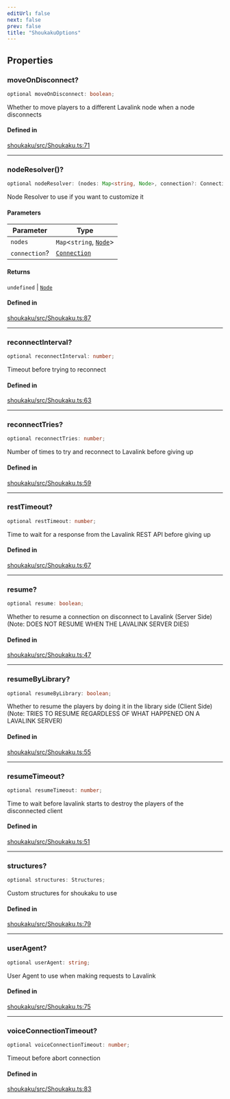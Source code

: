 ```yaml
---
editUrl: false
next: false
prev: false
title: "ShoukakuOptions"
---
```


## Properties

<a id="moveondisconnect" name="moveondisconnect"></a>

### moveOnDisconnect?

```ts
optional moveOnDisconnect: boolean;
```

Whether to move players to a different Lavalink node when a node disconnects

#### Defined in

[shoukaku/src/Shoukaku.ts:71](https://github.com/shipgirlproject/shoukaku/blob/30762f5af6c7b4176e69ee96fa39bc204a7cff21/src/Shoukaku.ts#L71)

***

<a id="noderesolver" name="noderesolver"></a>

### nodeResolver()?

```ts
optional nodeResolver: (nodes: Map<string, Node>, connection?: Connection) => undefined | Node;
```

Node Resolver to use if you want to customize it

#### Parameters

| Parameter | Type |
| ------ | ------ |
| `nodes` | `Map`\<`string`, [`Node`](/api/classes/node/)\> |
| `connection`? | [`Connection`](/api/classes/connection/) |

#### Returns

`undefined` \| [`Node`](/api/classes/node/)

#### Defined in

[shoukaku/src/Shoukaku.ts:87](https://github.com/shipgirlproject/shoukaku/blob/30762f5af6c7b4176e69ee96fa39bc204a7cff21/src/Shoukaku.ts#L87)

***

<a id="reconnectinterval" name="reconnectinterval"></a>

### reconnectInterval?

```ts
optional reconnectInterval: number;
```

Timeout before trying to reconnect

#### Defined in

[shoukaku/src/Shoukaku.ts:63](https://github.com/shipgirlproject/shoukaku/blob/30762f5af6c7b4176e69ee96fa39bc204a7cff21/src/Shoukaku.ts#L63)

***

<a id="reconnecttries" name="reconnecttries"></a>

### reconnectTries?

```ts
optional reconnectTries: number;
```

Number of times to try and reconnect to Lavalink before giving up

#### Defined in

[shoukaku/src/Shoukaku.ts:59](https://github.com/shipgirlproject/shoukaku/blob/30762f5af6c7b4176e69ee96fa39bc204a7cff21/src/Shoukaku.ts#L59)

***

<a id="resttimeout" name="resttimeout"></a>

### restTimeout?

```ts
optional restTimeout: number;
```

Time to wait for a response from the Lavalink REST API before giving up

#### Defined in

[shoukaku/src/Shoukaku.ts:67](https://github.com/shipgirlproject/shoukaku/blob/30762f5af6c7b4176e69ee96fa39bc204a7cff21/src/Shoukaku.ts#L67)

***

<a id="resume" name="resume"></a>

### resume?

```ts
optional resume: boolean;
```

Whether to resume a connection on disconnect to Lavalink (Server Side) (Note: DOES NOT RESUME WHEN THE LAVALINK SERVER DIES)

#### Defined in

[shoukaku/src/Shoukaku.ts:47](https://github.com/shipgirlproject/shoukaku/blob/30762f5af6c7b4176e69ee96fa39bc204a7cff21/src/Shoukaku.ts#L47)

***

<a id="resumebylibrary" name="resumebylibrary"></a>

### resumeByLibrary?

```ts
optional resumeByLibrary: boolean;
```

Whether to resume the players by doing it in the library side (Client Side) (Note: TRIES TO RESUME REGARDLESS OF WHAT HAPPENED ON A LAVALINK SERVER)

#### Defined in

[shoukaku/src/Shoukaku.ts:55](https://github.com/shipgirlproject/shoukaku/blob/30762f5af6c7b4176e69ee96fa39bc204a7cff21/src/Shoukaku.ts#L55)

***

<a id="resumetimeout" name="resumetimeout"></a>

### resumeTimeout?

```ts
optional resumeTimeout: number;
```

Time to wait before lavalink starts to destroy the players of the disconnected client

#### Defined in

[shoukaku/src/Shoukaku.ts:51](https://github.com/shipgirlproject/shoukaku/blob/30762f5af6c7b4176e69ee96fa39bc204a7cff21/src/Shoukaku.ts#L51)

***

<a id="structures" name="structures"></a>

### structures?

```ts
optional structures: Structures;
```

Custom structures for shoukaku to use

#### Defined in

[shoukaku/src/Shoukaku.ts:79](https://github.com/shipgirlproject/shoukaku/blob/30762f5af6c7b4176e69ee96fa39bc204a7cff21/src/Shoukaku.ts#L79)

***

<a id="useragent" name="useragent"></a>

### userAgent?

```ts
optional userAgent: string;
```

User Agent to use when making requests to Lavalink

#### Defined in

[shoukaku/src/Shoukaku.ts:75](https://github.com/shipgirlproject/shoukaku/blob/30762f5af6c7b4176e69ee96fa39bc204a7cff21/src/Shoukaku.ts#L75)

***

<a id="voiceconnectiontimeout" name="voiceconnectiontimeout"></a>

### voiceConnectionTimeout?

```ts
optional voiceConnectionTimeout: number;
```

Timeout before abort connection

#### Defined in

[shoukaku/src/Shoukaku.ts:83](https://github.com/shipgirlproject/shoukaku/blob/30762f5af6c7b4176e69ee96fa39bc204a7cff21/src/Shoukaku.ts#L83)
